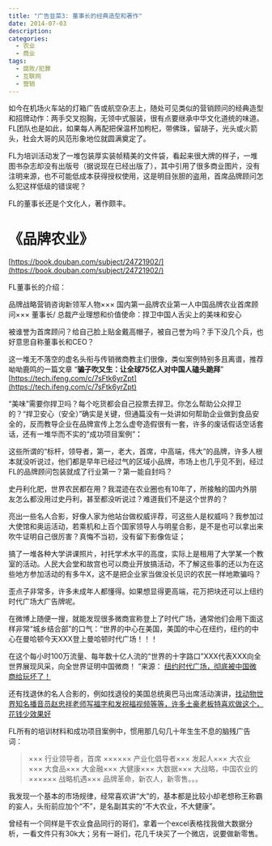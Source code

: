 ```yaml
---
title: "广告韭菜3: 董事长的经典造型和著作"
date: 2014-07-03
description: 
categories:
  - 农业
  - 商业
tags:
  - 腐败/犯罪
  - 互联网
  - 营销
---
```



如今在机场火车站的灯箱广告或航空杂志上，随处可见类似的营销顾问的经典造型和招牌动作：两手交叉抱胸，无领中式服装，很有点要继承中华文化道统的味道。FL团队也是如此，如果每人再配把保温杯加枸杞，带佛珠，留胡子，光头或火箭头，社会大哥的风范形象地位就圆满奠定了。

FL为培训活动发了一堆包装厚实装帧精美的文件袋，看起来很大牌的样子，一堆图书杂志却没有出版号（据说现在已经出版了），其中引用了很多商业图片，没有注明来源，也不可能低成本获得授权使用，这是明目张胆的盗用，首席品牌顾问怎么犯这样低级的错误呢？

FL的董事长还是个文化人，著作颇丰。

# **《品牌农业》**

[https://book.douban.com/subject/24721902/](https://book.douban.com/subject/24721902/)

FL董事长的介绍：

品牌战略营销咨询新领军人物××× 国内第一品牌农业第一人中国品牌农业首席顾问××× 董事长/ 总裁产业理想和价值使命：捍卫中国人舌尖上的美味和安心

被谁誉为首席顾问？给自己脸上贴金戴高帽子，被自己誉为吗？手下没几个兵，也好意思自称董事长和CEO？

这一堆无不落空的虚名头衔与传销微商教主们很像，类似案例特别多且离谱，推荐呦呦鹿鸣的一篇文章 “**骗子吹又生：让全球75亿人对中国人磕头跪拜**” [https://tech.ifeng.com/c/7sFtk6yrZpt](https://tech.ifeng.com/c/7sFtk6yrZpt)

“美味”需要你捍卫吗？每个吃货都会自己投票去捍卫。你怎么帮助公众捍卫的？“捍卫安心（安全）”确实是关键，但通篇没有一处讲如何帮助企业做到食品安全的，反而教导企业在品牌宣传上怎么虚夸造假很有一套，许多的废话假话空话套话，还有一堆华而不实的“成功项目案例”**：**

这些所谓的“标杆，领导者，第一，老大，首席，中高端，伟大”的品牌，许多人根本就没听说过，他们都是早年已经过气的区域小品牌，市场上也几乎见不到，经过FL的品牌顾问包装就成了行业第一？第一能自封吗？

史丹利化肥，世界农民都在用？我混迹在农业圈也有10年了，所接触的国内外朋友怎么都没用过史丹利，甚至都没听说过？难道我们不是这个世界的？

亮出一些名人合影，好像人家为他站台做权威评荐，可这些人是权威吗？我参加过大使馆和奥运活动，若乘机和上百个国家领导人与明星合影，是不是也可以拿出来吹牛证明自己很厉害？真悔不当初，没有留下影像佐证；

搞了一堆各种大学讲课照片，衬托学术水平的高度，实际上是租用了大学某一个教室的活动。人民大会堂和故宫也可以商业开放搞活动，不了解这些事的还以为在这些地方参加活动的有多牛X，这不是把企业家当做没长见识的农民一样地欺骗吗？

歪点子非常多，许多未成年人都懂得。如果想显得更高端，花万把块还可以上纽约时代广场大广告牌呢。

在微博上随便一搜，就能发现很多微商宣称登上了时代广场，通常他们会用下面这样非常“城乡结合部”的口气：“世界的中心在美国，美国的中心在纽约，纽约的中心在曼哈顿今天XXX登上曼哈顿时代广场！！！

在这个每小时100万流量、每年数十亿人流的“世界的十字路口”XXX代表XXX向全世界展现风采，向全世界证明中国微商！ ”来源： [纽约时代广场，彻底被中国微商给玩坏了！](http://www.sohu.com/a/229161064_174744)

还有找退休的名人合影的，例如找退役的美国总统奥巴马出席活动演讲，[找动物世界知名播音员赵忠祥老师写福字和发祝福视频等等，许多土豪老板特喜欢做这个，花钱少效果好](https://www.rmzxw.com.cn/c/2019-10-22/2448224.shtml?n2m=1)

FL所有的培训材料和成功项目案例中，惯用那几句几十年生生不息的脑残广告词：

> ××× 行业领导者，首席 ×××××× 产业化倡导者××× 发起人××× 大农业××× 大食品××× 大金融××× 大健康××× 大数据××× 大战略，中国农业的 ×××××× 战略机遇××× 品牌革命，新农人，新零售。。。

我发现一个基本的市场规律，经常喜欢讲“大”的，基本都是比较小却老想称王称霸的妄人，头衔前应加个“不”，是名副其实的“不大农业，不大健康”。

曾经有一个同样是干农业食品同行的哥们，拿着一个excel表格找我做大数据分析，一看文件只有30k大；另有一哥们，花几千块买了一个微店，说要做新零售。
